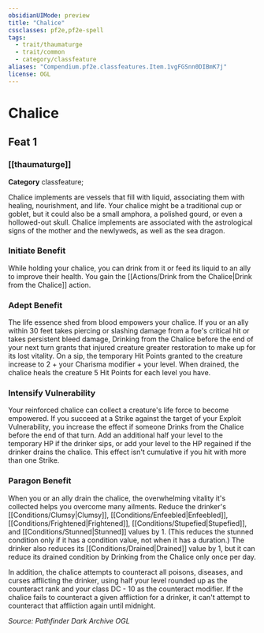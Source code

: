 ```yaml
---
obsidianUIMode: preview
title: "Chalice"
cssclasses: pf2e,pf2e-spell
tags:
  - trait/thaumaturge
  - trait/common
  - category/classfeature
aliases: "Compendium.pf2e.classfeatures.Item.1vgFGSnn0DIBmK7j"
license: OGL
---
```

# Chalice
## Feat 1
### [[thaumaturge]]

**Category** classfeature; 




Chalice implements are vessels that fill with liquid, associating them with healing, nourishment, and life. Your chalice might be a traditional cup or goblet, but it could also be a small amphora, a polished gourd, or even a hollowed-out skull. Chalice implements are associated with the astrological signs of the mother and the newlyweds, as well as the sea dragon.

### **Initiate Benefit**

While holding your chalice, you can drink from it or feed its liquid to an ally to improve their health. You gain the [[Actions/Drink from the Chalice|Drink from the Chalice]] action.

### **Adept Benefit**

The life essence shed from blood empowers your chalice. If you or an ally within 30 feet takes piercing or slashing damage from a foe's critical hit or takes persistent bleed damage, Drinking from the Chalice before the end of your next turn grants that injured creature greater restoration to make up for its lost vitality. On a sip, the temporary Hit Points granted to the creature increase to 2 + your Charisma modifier + your level. When drained, the chalice heals the creature 5 Hit Points for each level you have.

### **Intensify Vulnerability**

Your reinforced chalice can collect a creature's life force to become empowered. If you succeed at a Strike against the target of your Exploit Vulnerability, you increase the effect if someone Drinks from the Chalice before the end of that turn. Add an additional half your level to the temporary HP if the drinker sips, or add your level to the HP regained if the drinker drains the chalice. This effect isn't cumulative if you hit with more than one Strike.

### **Paragon Benefit**

When you or an ally drain the chalice, the overwhelming vitality it's collected helps you overcome many ailments. Reduce the drinker's [[Conditions/Clumsy|Clumsy]], [[Conditions/Enfeebled|Enfeebled]], [[Conditions/Frightened|Frightened]], [[Conditions/Stupefied|Stupefied]], and [[Conditions/Stunned|Stunned]] values by 1. (This reduces the stunned condition only if it has a condition value, not when it has a duration.) The drinker also reduces its [[Conditions/Drained|Drained]] value by 1, but it can reduce its drained condition by Drinking from the Chalice only once per day.

In addition, the chalice attempts to counteract all poisons, diseases, and curses afflicting the drinker, using half your level rounded up as the counteract rank and your class DC - 10 as the counteract modifier. If the chalice fails to counteract a given affliction for a drinker, it can't attempt to counteract that affliction again until midnight.

*Source: Pathfinder Dark Archive*
*OGL*